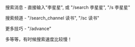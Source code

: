搜索消息 - 直接输入"李星星", 或 "/search 李星星", "/s 李星星"

搜索频道 - "/search_channel 读书", "/sc 读书"

更多技巧 - "/advance"

多等等，有时候搜索速度比较慢！

